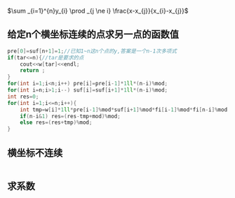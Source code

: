 $\sum _{i=1}^{n}y_{i} \prod _{j \ne i} \frac{x-x_{j}}{x_{i}-x_{j}}$

## 给定n个横坐标连续的点求另一点的函数值

```cpp
pre[0]=suf[n+1]=1;//已知1~n这n个点的y,答案是一个n-1次多项式
if(tar<=n){//tar是要求的点
    cout<<w[tar]<<endl;
    return ;
}
for(int i=1;i<n;i++) pre[i]=pre[i-1]*1ll*(n-i)%mod;
for(int i=n;i>1;i--) suf[i]=suf[i+1]*1ll*(n-i)%mod;
int res=0;
for(int i=1;i<=n;i++){
    int tmp=w[i]*1ll*pre[i-1]%mod*suf[i+1]%mod*fi[i-1]%mod*fi[n-i]%mod;
    if(n-i&1) res=(res-tmp+mod)%mod;
    else res=(res+tmp)%mod;
}
```

## 横坐标不连续

```cpp

```

## 求系数

```cpp

```

